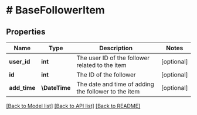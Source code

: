 # # BaseFollowerItem

## Properties

Name | Type | Description | Notes
------------ | ------------- | ------------- | -------------
**user_id** | **int** | The user ID of the follower related to the item | [optional]
**id** | **int** | The ID of the follower | [optional]
**add_time** | **\DateTime** | The date and time of adding the follower to the item | [optional]

[[Back to Model list]](../README.md#documentation-for-models) [[Back to API list]](../README.md#documentation-for-api-endpoints) [[Back to README]](../README.md)
